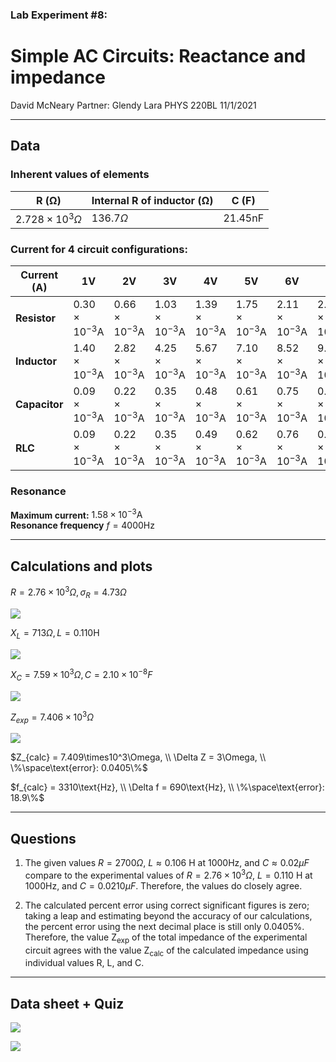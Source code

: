 ### Lab Experiment #8:
# Simple AC Circuits: Reactance and impedance
David McNeary 
Partner: Glendy Lara
PHYS 220BL 
11/1/2021

---
<div style="page-break-after: always"></div>

## Data
### Inherent values of elements
| R (&Omega;) | Internal R of inductor (&Omega;) | C (F) |
| --- | --- | --- |
| $2.728 \times 10^3 \Omega$ | $136.7 \Omega$ | $21.45 \text{nF}$ |
### Current for 4 circuit configurations:
| Current (A) | 1V | 2V | 3V | 4V | 5V | 6V | 7V |
| --- | --- | --- | --- | --- | --- | --- | --- |
| **Resistor** | $0.30\times10^{-3}\text{A}$ | $0.66\times10^{-3}\text{A}$ | $1.03\times10^{-3}\text{A}$ | $1.39\times10^{-3}\text{A}$ | $1.75\times10^{-3}\text{A}$ | $2.11\times10^{-3}\text{A}$ | $2.47\times10^{-3}\text{A}$ |
| **Inductor** | $1.40\times10^{-3}\text{A}$ | $2.82\times10^{-3}\text{A}$ | $4.25\times10^{-3}\text{A}$ | $5.67\times10^{-3}\text{A}$ | $7.10\times10^{-3}\text{A}$ | $8.52\times10^{-3}\text{A}$ | $9.74\times10^{-3}\text{A}$ |
| **Capacitor** | $0.09\times10^{-3}\text{A}$ | $0.22\times10^{-3}\text{A}$ | $0.35\times10^{-3}\text{A}$ | $0.48\times10^{-3}\text{A}$ | $0.61\times10^{-3}\text{A}$ | $0.75\times10^{-3}\text{A}$ | $0.88\times10^{-3}\text{A}$ |
| **RLC** | $0.09\times10^{-3}\text{A}$ | $0.22\times10^{-3}\text{A}$ | $0.35\times10^{-3}\text{A}$ | $0.49\times10^{-3}\text{A}$ | $0.62\times10^{-3}\text{A}$ | $0.76\times 10^{-3}\text{A}$ | $0.90\times10^{-3}\text{A}$ |
### Resonance
**Maximum current:** $1.58\times10^{-3}\text{A}$  
**Resonance frequency** $f = 4000\text{Hz}$

---

<div style="page-break-after: always"></div>

## Calculations and plots
$R = 2.76 \times 10^3 \Omega, \sigma_R = 4.73\Omega$

![](./images/resistor.png)

<div style="page-break-after: always"></div>

$X_L = 713\Omega, L = 0.110\text{H}$

![](./images/inductor.png)

<div style="page-break-after: always"></div>

$X_C = 7.59\times10^3\Omega, C = 2.10\times10^{-8}F$

![](./images/capacitor.png)

<div style="page-break-after: always"></div>

$Z_{exp} = 7.406\times10^3\Omega$

![](./images/rlc.png)

$Z_{calc} = 7.409\times10^3\Omega, \\
\Delta Z = 3\Omega, \\
\%\space\text{error}: 0.0405\%$

$f_{calc} = 3310\text{Hz}, \\
\Delta f = 690\text{Hz}, \\
\%\space\text{error}: 18.9\%$

---

<div style="page-break-after: always"></div>

## Questions
1. The given values $R = 2700\Omega$, $L \approx0.106 \text{ H at }1000\text{Hz}$, and $C \approx 0.02\mu F$ compare to the experimental values of $R = 2.76\times10^3\Omega$, $L = 0.110 \text{ H at }1000\text{Hz}$, and $C = 0.0210\mu F$. Therefore, the values do closely agree.

2. The calculated percent error using correct significant figures is zero; taking a leap and estimating beyond the accuracy of our calculations, the percent error using the next decimal place is still only 0.0405%. Therefore, the value Z<sub>exp</sub> of the total impedance of the experimental circuit agrees with the value Z<sub>calc</sub> of the calculated impedance using individual values R, L, and C.

---

## Data sheet + Quiz

![](./quiz.jpg)

![](./data.jpg)